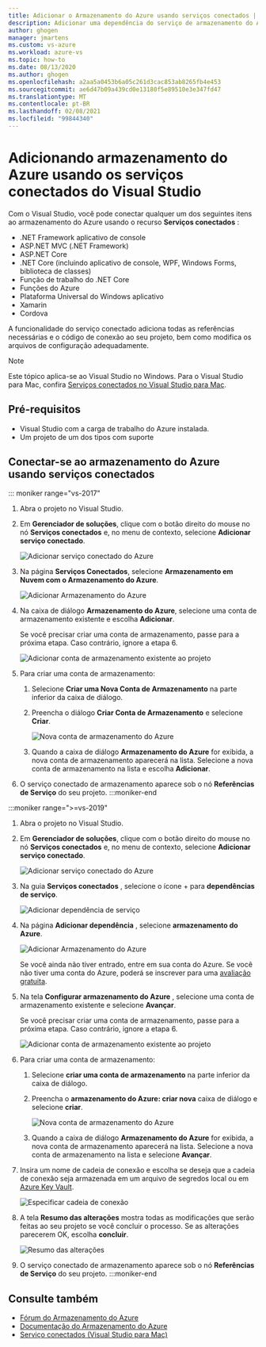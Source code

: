 ```yaml
---
title: Adicionar o Armazenamento do Azure usando serviços conectados | Microsoft Docs
description: Adicionar uma dependência do serviço de armazenamento do Azure ao seu aplicativo usando os serviços conectados do Visual Studio
author: ghogen
manager: jmartens
ms.custom: vs-azure
ms.workload: azure-vs
ms.topic: how-to
ms.date: 08/13/2020
ms.author: ghogen
ms.openlocfilehash: a2aa5a0453b6a05c261d3cac853ab8265fb4e453
ms.sourcegitcommit: ae6d47b09a439cd0e13180f5e89510e3e347fd47
ms.translationtype: MT
ms.contentlocale: pt-BR
ms.lasthandoff: 02/08/2021
ms.locfileid: "99844340"
---
```

# <a name="adding-azure-storage-by-using-visual-studio-connected-services"></a>Adicionando armazenamento do Azure usando os serviços conectados do Visual Studio

Com o Visual Studio, você pode conectar qualquer um dos seguintes itens ao armazenamento do Azure usando o recurso **Serviços conectados** :

- .NET Framework aplicativo de console
- ASP.NET MVC (.NET Framework)
- ASP.NET Core
- .NET Core (incluindo aplicativo de console, WPF, Windows Forms, biblioteca de classes)
- Função de trabalho do .NET Core
- Funções do Azure
- Plataforma Universal do Windows aplicativo
- Xamarin
- Cordova

A funcionalidade do serviço conectado adiciona todas as referências necessárias e o código de conexão ao seu projeto, bem como modifica os arquivos de configuração adequadamente.

> [!NOTE]
> Este tópico aplica-se ao Visual Studio no Windows. Para o Visual Studio para Mac, confira [Serviços conectados no Visual Studio para Mac](/visualstudio/mac/connected-services).
## <a name="prerequisites"></a>Pré-requisitos

- Visual Studio com a carga de trabalho do Azure instalada.
- Um projeto de um dos tipos com suporte

## <a name="connect-to-azure-storage-using-connected-services"></a>Conectar-se ao armazenamento do Azure usando serviços conectados

::: moniker range="vs-2017"

1. Abra o projeto no Visual Studio.

1. Em **Gerenciador de soluções**, clique com o botão direito do mouse no nó **Serviços conectados** e, no menu de contexto, selecione **Adicionar serviço conectado**.

    ![Adicionar serviço conectado do Azure](./media/vs-azure-tools-connected-services-storage/add-connected-service.png)

1. Na página **Serviços Conectados**, selecione **Armazenamento em Nuvem com o Armazenamento do Azure**.

    ![Adicionar Armazenamento do Azure](./media/vs-azure-tools-connected-services-storage/add-azure-storage.png)

1. Na caixa de diálogo **Armazenamento do Azure**, selecione uma conta de armazenamento existente e escolha **Adicionar**.

    Se você precisar criar uma conta de armazenamento, passe para a próxima etapa. Caso contrário, ignore a etapa 6.

    ![Adicionar conta de armazenamento existente ao projeto](./media/vs-azure-tools-connected-services-storage/select-azure-storage-account.png)

1. Para criar uma conta de armazenamento:

   1. Selecione **Criar uma Nova Conta de Armazenamento** na parte inferior da caixa de diálogo.

   1. Preencha o diálogo **Criar Conta de Armazenamento** e selecione **Criar**.

       ![Nova conta de armazenamento do Azure](./media/vs-azure-tools-connected-services-storage/create-storage-account.png)

   1. Quando a caixa de diálogo **Armazenamento do Azure** for exibida, a nova conta de armazenamento aparecerá na lista. Selecione a nova conta de armazenamento na lista e escolha **Adicionar**.

1. O serviço conectado de armazenamento aparece sob o nó **Referências de Serviço** do seu projeto.
:::moniker-end

:::moniker range=">=vs-2019"

1. Abra o projeto no Visual Studio.

1. Em **Gerenciador de soluções**, clique com o botão direito do mouse no nó **Serviços conectados** e, no menu de contexto, selecione **Adicionar serviço conectado**.

    ![Adicionar serviço conectado do Azure](./media/vs-azure-tools-connected-services-storage/vs-2019/add-connected-service.png)

1. Na guia **Serviços conectados** , selecione o ícone + para **dependências de serviço**.

    ![Adicionar dependência de serviço](./media/vs-azure-tools-connected-services-storage/vs-2019/connected-services-tab.png)

1. Na página **Adicionar dependência** , selecione **armazenamento do Azure**.

    ![Adicionar Armazenamento do Azure](./media/vs-azure-tools-connected-services-storage/vs-2019/add-azure-storage.png)

    Se você ainda não tiver entrado, entre em sua conta do Azure. Se você não tiver uma conta do Azure, poderá se inscrever para uma [avaliação gratuita](https://azure.microsoft.com/account/free).

1. Na tela **Configurar armazenamento do Azure** , selecione uma conta de armazenamento existente e selecione **Avançar**.

    Se você precisar criar uma conta de armazenamento, passe para a próxima etapa. Caso contrário, ignore a etapa 6.

    ![Adicionar conta de armazenamento existente ao projeto](./media/vs-azure-tools-connected-services-storage/vs-2019/select-azure-storage-account.png)

1. Para criar uma conta de armazenamento:

   1. Selecione **criar uma conta de armazenamento** na parte inferior da caixa de diálogo.

   1. Preencha o **armazenamento do Azure: criar nova** caixa de diálogo e selecione **criar**.

       ![Nova conta de armazenamento do Azure](./media/vs-azure-tools-connected-services-storage/vs-2019/create-storage-account.png)

   1. Quando a caixa de diálogo **Armazenamento do Azure** for exibida, a nova conta de armazenamento aparecerá na lista. Selecione a nova conta de armazenamento na lista e selecione **Avançar**.

1. Insira um nome de cadeia de conexão e escolha se deseja que a cadeia de conexão seja armazenada em um arquivo de segredos local ou em [Azure Key Vault](/azure/key-vault).

   ![Especificar cadeia de conexão](./media/vs-azure-tools-connected-services-storage/vs-2019/connection-string.png)

1. A tela **Resumo das alterações** mostra todas as modificações que serão feitas ao seu projeto se você concluir o processo. Se as alterações parecerem OK, escolha **concluir**.

   ![Resumo das alterações](./media/vs-azure-tools-connected-services-storage/vs-2019/summary-of-changes.png)

1. O serviço conectado de armazenamento aparece sob o nó **Referências de Serviço** do seu projeto.
:::moniker-end

## <a name="see-also"></a>Consulte também

- [Fórum do Armazenamento do Azure](https://social.msdn.microsoft.com/forums/azure/home?forum=windowsazuredata)
- [Documentação do Armazenamento do Azure](/azure/storage/)
- [Serviço conectados (Visual Studio para Mac)](/visualstudio/mac/connected-services)
